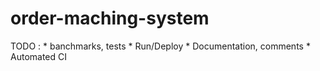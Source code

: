 # order-maching-system

TODO : * banchmarks, tests
       * Run/Deploy
       * Documentation, comments
       * Automated CI